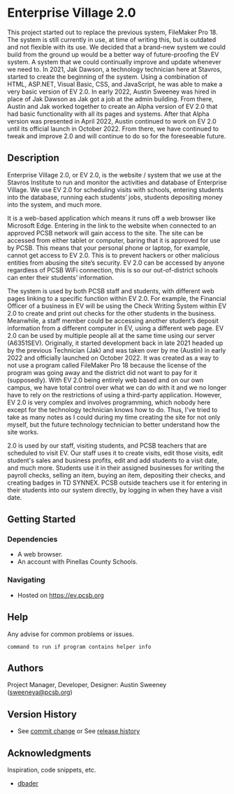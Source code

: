 # Enterprise Village 2.0

This project started out to replace the previous system, FileMaker Pro 18. The system is still currently in use, at time of writing this, but is outdated and not flexible with its use. We decided that a brand-new system we could build from the ground up would be a better way of future-proofing the EV system. A system that we could continually improve and update whenever we need to. In 2021, Jak Dawson, a technology technician here at Stavros, started to create the beginning of the system. Using a combination of HTML, ASP.NET, Visual Basic, CSS, and JavaScript, he was able to make a very basic version of EV 2.0. In early 2022, Austin Sweeney was hired in place of Jak Dawson as Jak got a job at the admin building. From there, Austin and Jak worked together to create an Alpha version of EV 2.0 that had basic functionality with all its pages and systems. After that Alpha version was presented in April 2022, Austin continued to work on EV 2.0 until its official launch in October 2022. From there, we have continued to tweak and improve 2.0 and will continue to do so for the foreseeable future.

## Description

Enterprise Village 2.0, or EV 2.0, is the website / system that we use at the Stavros Institute to run and monitor the activities and database of Enterprise Village. We use EV 2.0 for scheduling visits with schools, entering students into the database, running each students’ jobs, students depositing money into the system, and much more. 

It is a web-based application which means it runs off a web browser like Microsoft Edge. Entering in the link to the website when connected to an approved PCSB network will gain access to the site. The site can be accessed from either tablet or computer, baring that it is approved for use by PCSB. This means that your personal phone or laptop, for example, cannot get access to EV 2.0. This is to prevent hackers or other malicious entities from abusing the site’s security. EV 2.0 can be accessed by anyone regardless of PCSB WiFi connection, this is so our out-of-district schools can enter their students’ information.

The system is used by both PCSB staff and students, with different web pages linking to a specific function within EV 2.0. For example, the Financial Officer of a business in EV will be using the Check Writing System within EV 2.0 to create and print out checks for the other students in the business. Meanwhile, a staff member could be accessing another student’s deposit information from a different computer in EV, using a different web page. EV 2.0 can be used by multiple people all at the same time using our server (A6351SEV).
Originally, it started development back in late 2021 headed up by the previous Technician (Jak) and was taken over by me (Austin) in early 2022 and officially launched on October 2022. It was created as a way to not use a program called FileMaker Pro 18 because the license of the program was going away and the district did not want to pay for it (supposedly). With EV 2.0 being entirely web based and on our own campus, we have total control over what we can do with it and we no longer have to rely on the restrictions of using a third-party application. However, EV 2.0 is very complex and involves programming, which nobody here except for the technology technician knows how to do. Thus, I've tried to take as many notes as I could during my time creating the site for not only myself, but the future technology technician to better understand how the site works.
 
2.0 is used by our staff, visiting students, and PCSB teachers that are scheduled to visit EV. Our staff uses it to create visits, edit those visits, edit student's sales and business profits, edit and add students to a visit date, and much more. Students use it in their assigned businesses for writing the payroll checks, selling an item, buying an item, depositing their checks, and creating badges in TD SYNNEX. PCSB outside teachers use it for entering in their students into our system directly, by logging in when they have a visit date.


## Getting Started

### Dependencies

* A web browser.
* An account with Pinellas County Schools.

### Navigating

* Hosted on https://ev.pcsb.org

## Help

Any advise for common problems or issues.
```
command to run if program contains helper info
```

## Authors

Project Manager, Developer, Designer: Austin Sweeney (sweeneya@pcsb.org)

## Version History

* See [commit change]() or See [release history]()

## Acknowledgments

Inspiration, code snippets, etc.
* [dbader](https://github.com/dbader/readme-template)
